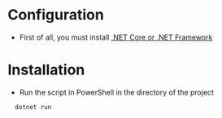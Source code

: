 # Configuration
- First of all, you must install [.NET Core or .NET Framework](https://dotnet.microsoft.com/en-us/)

# Installation
- Run the script in PowerShell in the directory of the project
```
  dotnet run
```
